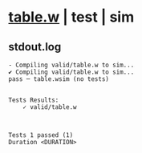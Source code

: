 # [table.w](../../../../examples/tests/valid/table.w) | test | sim

## stdout.log
```log
- Compiling valid/table.w to sim...
✔ Compiling valid/table.w to sim...
pass ─ table.wsim (no tests)
 

Tests Results:
    ✓ valid/table.w



Tests 1 passed (1) 
Duration <DURATION>

```

